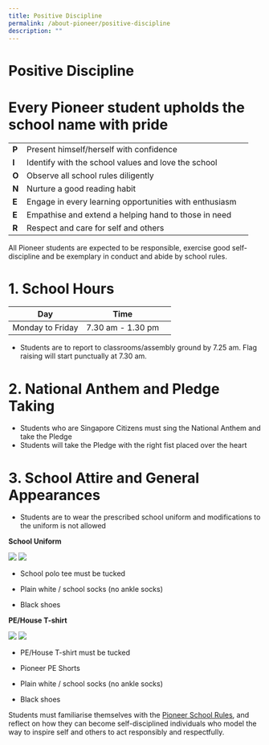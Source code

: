 ```yaml
---
title: Positive Discipline
permalink: /about-pioneer/positive-discipline
description: ""
---
```

# Positive Discipline
# Every Pioneer student upholds the school name with pride

|   |                                                        |   |
|---|--------------------------------------------------------|---|
| **P** | Present himself/herself with confidence                |   |
| **I** | Identify with the school values and love the school    |   |
| **O** | Observe all school rules diligently                    |   |
| **N** | Nurture a good reading habit                           |   |
| **E** | Engage in every learning opportunities with enthusiasm |   |
| **E** | Empathise and extend a helping hand to those in need   |   |
| **R** | Respect and care for self and others                   |   |

All Pioneer students are expected to be responsible, exercise good self-discipline and be exemplary in conduct and abide by school rules.

# 1. School Hours

|        Day       |        Time       |   |
|:----------------:|:-----------------:|---|
| Monday to Friday | 7.30 am - 1.30 pm |   |

* Students are to report to classrooms/assembly ground by 7.25 am. Flag raising will start punctually at 7.30 am.

# 2. National Anthem and Pledge Taking

* Students who are Singapore Citizens must sing the National Anthem and take the Pledge
* Students will take the Pledge with the right fist placed over the heart

# 3. School Attire and General Appearances
* Students are to wear the prescribed school uniform and modifications to the uniform is not allowed

**School Uniform**

![](/images/Uniform%20Boy%20Front%201.jpg)
![](/images/uniform%20student_arrow.jpg)


* School polo tee must be tucked

* Plain white / school socks
(no ankle socks)

* Black shoes

**PE/House T-shirt**

![](/images/PE%20Boy%20A%20Front%201.jpg)
![](/images/PE%20Girl%20A%20Front%201.jpg)

* PE/House T-shirt must be tucked

* Pioneer PE Shorts

* Plain white / school socks
(no ankle socks)

* Black shoes

Students must familiarise themselves with the [Pioneer School Rules](/files/School%20Rules.pdf), and reflect on how they can become self-disciplined individuals who model the way to inspire self and others to act responsibly and respectfully.
